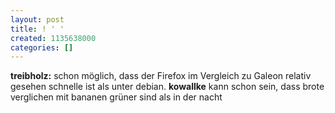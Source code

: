 ```yaml
---
layout: post
title: ! ' '
created: 1135638000
categories: []
---
```

<strong>treibholz:</strong>  schon möglich, dass der Firefox im Vergleich zu Galeon relativ gesehen schnelle ist als unter debian.
<strong>kowallke</strong> kann schon sein, dass brote verglichen mit bananen grüner sind als in der nacht
